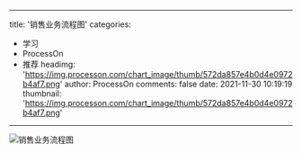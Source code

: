 
---
title: '销售业务流程图'
categories: 
 - 学习
 - ProcessOn
 - 推荐
headimg: 'https://img.processon.com/chart_image/thumb/572da857e4b0d4e0972b4af7.png'
author: ProcessOn
comments: false
date: 2021-11-30 10:19:19
thumbnail: 'https://img.processon.com/chart_image/thumb/572da857e4b0d4e0972b4af7.png'
---

<div>   
<img class="thumb" alt="销售业务流程图" src="https://img.processon.com/chart_image/thumb/572da857e4b0d4e0972b4af7.png" referrerpolicy="no-referrer">
<p></p>  
</div>
            